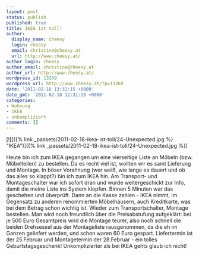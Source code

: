 ```yaml
---
layout: post
status: publish
published: true
title: IKEA ist toll!
author:
  display_name: cheesy
  login: cheesy
  email: christine@cheesy.at
  url: http://www.cheesy.at/
author_login: cheesy
author_email: christine@cheesy.at
author_url: http://www.cheesy.at/
wordpress_id: 13269
wordpress_url: http://www.cheesy.at/?p=13269
date: '2011-02-18 13:31:15 +0000'
date_gmt: '2011-02-18 12:31:15 +0000'
categories:
- Wohnung
- IKEA
- unkompliziert
comments: []
---
```

<!--:de-->[![]({% link _passets/2011-02-18-ikea-ist-toll/24-Unexpected.jpg %} "IKEA")]({% link _passets/2011-02-18-ikea-ist-toll/24-Unexpected.jpg %})
Heute bin ich zum IKEA gegangen um eine vierseitige Liste an Möbeln (bzw. Möbelteilen) zu bestellen. Da es recht viel ist, wollten wir es samt Lieferung und Montage. In böser Vorahnung (wer weiß, wie lange es dauert und ob das alles so klappt?) bin ich zum IKEA hin. Am Transport- und Montageschalter war ich sofort dran und wurde weitergeschickt zur Info, damit die meine Liste ins System klopfen. Binnen 5 Minuten war das geschehen und überprüft. Dann an die Kasse zahlen - IKEA nimmt, im Gegensatz zu anderen renommierten Möbelhäusern, auch Kreditkarte, was bei dem Betrag schon wichtig ist. Wieder zum Transportschalter, Montage bestellen. Man wird noch freundlich über die Preisabstufung aufgeklärt: bei je 500 Euro Gesamtpreis wird die Montage teurer, also noch schnell die beiden Drehsessel aus der Montageliste rausgenommen, da die eh im Ganzen geliefert werden, und schon waren 60 Euro gespart. Liefertermin ist der 25.Februar und Montagetermin der 28.Februar - ein tolles Geburtstagsgeschenk!
Unkomplizierter als bei IKEA gehts glaub ich nicht!<!--:--><!--:en--><!--:-->

